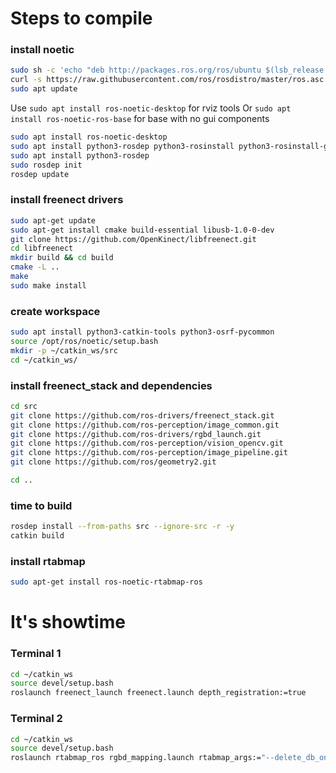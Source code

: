 # Steps to compile

### install noetic
```bash
sudo sh -c 'echo "deb http://packages.ros.org/ros/ubuntu $(lsb_release -sc) main" > /etc/apt/sources.list.d/ros-latest.list'
curl -s https://raw.githubusercontent.com/ros/rosdistro/master/ros.asc | sudo apt-key add -
sudo apt update
```
Use
`sudo apt install ros-noetic-desktop` for rviz tools
Or
`sudo apt install ros-noetic-ros-base` for base with no gui components

```bash
sudo apt install ros-noetic-desktop
sudo apt install python3-rosdep python3-rosinstall python3-rosinstall-generator python3-wstool build-essential
sudo apt install python3-rosdep
sudo rosdep init
rosdep update
```

### install freenect drivers
```bash
sudo apt-get update
sudo apt-get install cmake build-essential libusb-1.0-0-dev
git clone https://github.com/OpenKinect/libfreenect.git
cd libfreenect
mkdir build && cd build
cmake -L ..
make
sudo make install
```

### create workspace
```bash
sudo apt install python3-catkin-tools python3-osrf-pycommon
source /opt/ros/noetic/setup.bash
mkdir -p ~/catkin_ws/src
cd ~/catkin_ws/
```

### install freenect_stack and dependencies
```bash
cd src
git clone https://github.com/ros-drivers/freenect_stack.git
git clone https://github.com/ros-perception/image_common.git
git clone https://github.com/ros-drivers/rgbd_launch.git
git clone https://github.com/ros-perception/vision_opencv.git
git clone https://github.com/ros-perception/image_pipeline.git
git clone https://github.com/ros/geometry2.git

cd ..
```

### time to build
```bash
rosdep install --from-paths src --ignore-src -r -y
catkin build
```

### install rtabmap
```bash
sudo apt-get install ros-noetic-rtabmap-ros
```

# It's showtime

### Terminal 1
```bash
cd ~/catkin_ws
source devel/setup.bash
roslaunch freenect_launch freenect.launch depth_registration:=true
```

### Terminal 2
```bash
cd ~/catkin_ws
source devel/setup.bash
roslaunch rtabmap_ros rgbd_mapping.launch rtabmap_args:="--delete_db_on_start --Vis/MaxFeatures 500 --Mem/ImagePreDecimation 2 --Mem/ImagePostDecimation 2 --Kp/DetectorStrategy 6 --OdomF2M/MaxSize 1000 --Odom/ImageDecimation 2" rtabmapviz:=false
```
